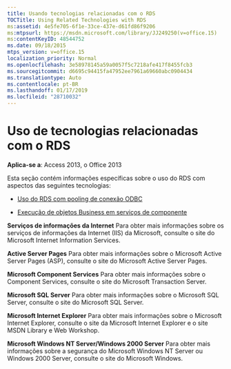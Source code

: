 ```yaml
---
title: Usando tecnologias relacionadas com o RDS
TOCTitle: Using Related Technologies with RDS
ms:assetid: 4e5fe705-6f1e-33ce-437e-d61fd86f9206
ms:mtpsurl: https://msdn.microsoft.com/library/JJ249250(v=office.15)
ms:contentKeyID: 48544752
ms.date: 09/18/2015
mtps_version: v=office.15
localization_priority: Normal
ms.openlocfilehash: 3e58978145a59a0057f5c7218afe417f8455fcb3
ms.sourcegitcommit: d6695c94415fa47952ee7961a69660abc0904434
ms.translationtype: Auto
ms.contentlocale: pt-BR
ms.lasthandoff: 01/17/2019
ms.locfileid: "28710032"
---
```

# <a name="using-related-technologies-with-rds"></a>Uso de tecnologias relacionadas com o RDS

**Aplica-se a**: Access 2013, o Office 2013

Esta seção contém informações específicas sobre o uso do RDS com aspectos das seguintes tecnologias:

- [Uso do RDS com pooling de conexão ODBC](using-rds-with-odbc-connection-pooling.md)

- [Execução de objetos Business em serviços de componente](running-business-objects-in-component-services.md)

**Serviços de informações da Internet** Para obter mais informações sobre os serviços de informações da Internet (IIS) da Microsoft, consulte o site do Microsoft Internet Information Services.

**Active Server Pages** Para obter mais informações sobre o Microsoft Active Server Pages (ASP), consulte o site do Microsoft Active Server Pages.

**Microsoft Component Services** Para obter mais informações sobre o Component Services, consulte o site do Microsoft Transaction Server.

**Microsoft SQL Server** Para obter mais informações sobre o Microsoft SQL Server, consulte o site do Microsoft SQL Server.

**Microsoft Internet Explorer** Para obter mais informações sobre o Microsoft Internet Explorer, consulte o site da Microsoft Internet Explorer e o site MSDN Library e Web Workshop.

**Microsoft Windows NT Server/Windows 2000 Server** Para obter mais informações sobre a segurança do Microsoft Windows NT Server ou Windows 2000 Server, consulte o site do Microsoft Windows.

